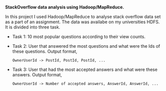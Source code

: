 **StackOverflow data analysis using Hadoop/MapReduce.**

In this project I used Hadoop/MapReduce to analyse stack overflow data set as a part of an assignment. The data was availabe on 
my universities HDFS. It is divided into three task.

* Task 1: 10 most popular questions according to their view counts.

* Task 2: User that answered the most questions and what were the Ids of these questions. Output format, 

    `OwnerUserId -> PostId, PostId, PostId, ...`

* Task 3:  User that had the most accepted answers and what were these answers. Output format, 

    `OwnerUserId -> Number of accepted answers, AnswerId, AnswerId, ...`

